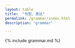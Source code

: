 ```yaml
---
layout: table
title:  "句型、表达"
permalink: /grammar/index.html
description: "grammar"

---
```


{% include grammar.md %}
